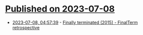 # [Published on 2023-07-08](index.md)

* [2023-07-08, 04:57:39](https://lobste.rs/s/czhzew/finally_terminated_2015_finalterm) - [Finally terminated (2015) - FinalTerm retrospective](https://worldwidemann.com/finally-terminated/)
